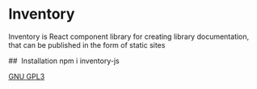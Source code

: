 # Inventory
Inventory is React component library for creating library documentation, that can be published in the form of static sites

##  Installation
npm i inventory-js

[GNU GPL3](https://www.gnu.org/licenses/gpl-3.0.en.html)